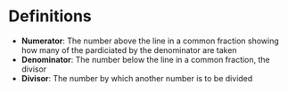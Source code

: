 # Definitions

- **Numerator**: The number above the line in a common fraction showing how many of the pardiciated by the denominator are taken
- **Denominator**: The number below the line in a common fraction, the divisor
- **Divisor**: The number by which another number is to be divided